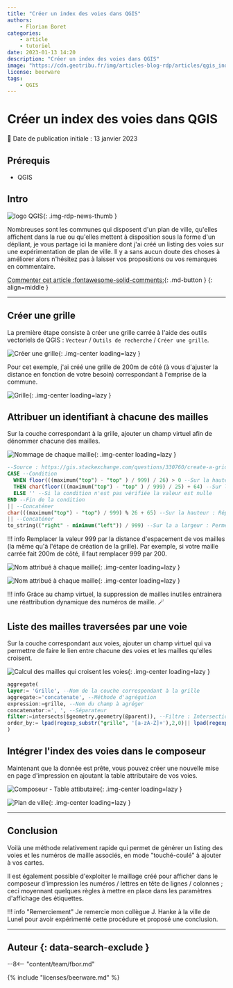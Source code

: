 ```yaml
---
title: "Créer un index des voies dans QGIS"
authors:
    - Florian Boret
categories:
    - article
    - tutoriel
date: 2023-01-13 14:20
description: "Créer un index des voies dans QGIS"
image: "https://cdn.geotribu.fr/img/articles-blog-rdp/articles/qgis_index_voies/plan_ville.png"
license: beerware
tags:
    - QGIS
---
```


# Créer un index des voies dans QGIS

:calendar: Date de publication initiale : 13 janvier 2023

## Prérequis

- QGIS

## Intro

![logo QGIS](https://cdn.geotribu.fr/img/logos-icones/logiciels_librairies/qgis.png "logo QGIS"){: .img-rdp-news-thumb }

Nombreuses sont les communes qui disposent d'un plan de ville, qu'elles affichent dans la rue ou qu'elles mettent à disposition sous la forme d'un dépliant, je vous partage ici la manière dont j'ai créé un listing des voies sur une expérimentation de plan de ville. Il y a sans aucun doute des choses à améliorer alors n'hésitez pas à laisser vos propositions ou vos remarques en commentaire.

[Commenter cet article :fontawesome-solid-comments:](#__comments){: .md-button }
{: align=middle }

----

## Créer une grille

La première étape consiste à créer une grille carrée à l'aide des outils vectoriels de QGIS : `Vecteur` / `Outils de recherche` / `Créer une grille`.

![Créer une grille](https://cdn.geotribu.fr/img/articles-blog-rdp/articles/qgis_index_voies/creer_grille.png "Créer une grille"){: .img-center loading=lazy }

Pour cet exemple, j'ai créé une grille de 200m de côté (à vous d'ajuster la distance en fonction de votre besoin) correspondant à l'emprise de la commune.

![Grille](https://cdn.geotribu.fr/img/articles-blog-rdp/articles/qgis_index_voies/grille.png "Grille"){: .img-center loading=lazy }

## Attribuer un identifiant à chacune des mailles

Sur la couche correspondant à la grille, ajouter un champ virtuel afin de dénommer chacune des mailles.

![Nommage de chaque maille](https://cdn.geotribu.fr/img/articles-blog-rdp/articles/qgis_index_voies/nom_maille.png "Nommage de chaque maille"){: .img-center loading=lazy }

```sql
--Source : https://gis.stackexchange.com/questions/330760/create-a-grid-with-all-polygons-labelled-index-style
CASE --Condition
  WHEN floor(((maximum("top") - "top" ) / 999) / 26) > 0 --Sur la hauteur : Compte si plus de 26 lignes et donc plus de 26 lettres qui seront utilisées (A-Z)
  THEN char(floor(((maximum("top") - "top" ) / 999) / 25) + 64) --Sur la hauteur : Répétition jusqu'à 26 fois de chacune des lettres de A à Z
  ELSE '' --Si la condition n'est pas vérifiée la valeur est nulle
END --Fin de la condition
|| --Concaténer
char(((maximum("top") - "top") / 999) % 26 + 65) --Sur la hauteur : Répétition des lettres de A à Z sur chacune des lignes - Utilisation du modulo %
|| --Concaténer
to_string(("right" - minimum("left")) / 999) --Sur la a largeur : Permet de déterminer le numéro correspondant aux colonnes (nombre illimité)
```

!!! info
    Remplacer la valeur 999 par la distance d'espacement de vos mailles (la même qu'à l'étape de création de la grille). Par exemple, si votre maille carrée fait 200m de côté, il faut remplacer 999 par 200.

![Nom attribué à chaque maille](https://cdn.geotribu.fr/img/articles-blog-rdp/articles/qgis_index_voies/nom_maille2.png "Nom attribué à chaque maille"){: .img-center loading=lazy }

![Nom attribué à chaque maille](https://cdn.geotribu.fr/img/articles-blog-rdp/articles/qgis_index_voies/nom_maille3.png "Nom attribué à chaque maille"){: .img-center loading=lazy }

!!! info
    Grâce au champ virtuel, la suppression de mailles inutiles entrainera une réattribution dynamique des numéros de maille. :magic_wand:

## Liste des mailles traversées par une voie

Sur la couche correspondant aux voies, ajouter un champ virtuel qui va permettre de faire le lien entre chacune des voies et les mailles qu'elles croisent.

![Calcul des mailles qui croisent les voies](https://cdn.geotribu.fr/img/articles-blog-rdp/articles/qgis_index_voies/calcul_liste_mailles.png "Calcul des mailles qui croisent les voies"){: .img-center loading=lazy }

```sql
aggregate(
layer:= 'Grille', --Nom de la couche correspondant à la grille
aggregate:='concatenate', --Méthode d'agrégation
expression:=grille, --Nom du champ à agréger
concatenator:=', ', --Séparateur
filter:=intersects($geometry,geometry(@parent)), --Filtre : Intersection entre la grille et les voies
order_by:= lpad(regexp_substr("grille", '[a-zA-Z]+'),2,0)|| lpad(regexp_substr("grille", '(\\d+)[^\\d]*$'),4,0)--Range les mailles suivant leur codification (Lettre + Numéro)
)
```

## Intégrer l'index des voies dans le composeur

Maintenant que la donnée est prête, vous pouvez créer une nouvelle mise en page d'impression en ajoutant la table attributaire de vos voies.

![Composeur - Table attibutaire](https://cdn.geotribu.fr/img/articles-blog-rdp/articles/qgis_index_voies/table_attributaire.png "Composeur - Table attibutaire"){: .img-center loading=lazy }

![Plan de ville](https://cdn.geotribu.fr/img/articles-blog-rdp/articles/qgis_index_voies/plan_ville.png "Plan de ville"){: .img-center loading=lazy }

----

## Conclusion

Voilà une méthode relativement rapide qui permet de générer un listing des voies et les numéros de maille associés, en mode "touché-coulé" à ajouter à vos cartes.

Il est également possible d'exploiter le maillage créé pour afficher dans le composeur d'impression les numéros / lettres en tête de lignes / colonnes ; ceci moyennant quelques règles à mettre en place dans les paramètres d'affichage des étiquettes.

!!! info "Remerciement"
    Je remercie mon collègue J. Hanke à la ville de Lunel pour avoir expérimenté cette procédure et proposé une conclusion.

----

## Auteur {: data-search-exclude }

--8<-- "content/team/fbor.md"

{% include "licenses/beerware.md" %}
